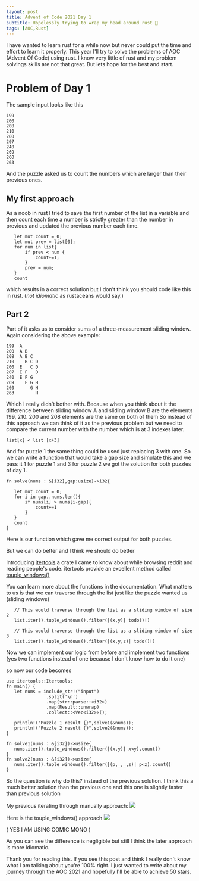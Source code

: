 ```yaml
---
layout: post
title: Advent of Code 2021 Day 1
subtitle: Hopelessly trying to wrap my head around rust 🦀
tags: [AOC,Rust]
---
```

 
I have wanted to learn rust for a while now but never could put the time and effort to learn it properly. This year I'll try to solve the problems of AOC (Advent Of Code) using rust.
I know very little of rust and my problem solvings skills are not that great. But lets hope for the best and start.
 
# Problem of Day 1
 
The sample input looks like this
```
199
200
208
210
200
207
240
269
260
263
```
And the puzzle asked us to count the numbers which are larger than their previous ones.
 
## My first approach
 
As a noob in rust I tried to save the first number of the list in a variable and then count each time a number is strictly greater than the number in previous and updated the previous number each time.
 
```
   let mut count = 0;
   let mut prev = list[0];
   for num in list{
       if prev < num {
           count+=1;
       }
       prev = num;
   }
   count
```
which results in a correct solution but I don't think you should code like this in rust. (_not idiomatic_ as rustaceans would say.)
 
## Part 2
Part of it asks us to consider sums of a three-measurement sliding window. Again considering the above example:
```
199  A     
200  A B   
208  A B C 
210    B C D
200  E   C D
207  E F   D
240  E F G 
269    F G H
260      G H
263        H
```
 
Which I really didn't bother with. Because when you think about it the difference between sliding window A and sliding window B are the elements 199, 210. 200 and 208 elements are the same on both of them So instead of this approach we can think of it as the previous problem but we need to compare the current number with the number which is at 3 indexes later.
 
``` list[x] < list [x+3] ```
 
And for puzzle 1 the same thing could be used just replacing 3 with one.
So we can write a function that would take a gap size and simulate this and we pass it 1 for puzzle 1 and 3 for puzzle 2 we got the solution for both puzzles of day 1.
```
fn solve(nums : &[i32],gap:usize)->i32{
  
   let mut count = 0;
   for i in gap..nums.len(){
       if nums[i] > nums[i-gap]{
           count+=1
       }
   }
   count
}
```
 
Here is our function which gave me correct output for both puzzles.
 
But we can do better and I think we should do better
 
Introducing [itertools](https://docs.rs/itertools) a crate I came to know about while browsing reddit and reading people's code.
itertools provide an excellent method called [touple_windows()](https://docs.rs/itertools/0.6.0/itertools/structs/struct.TupleWindows.html)
 
You can learn more about the functions in the documentation. What matters to us is that we can traverse through the list just like the puzzle wanted us (sliding windows)
 
```
   // This would traverse through the list as a sliding window of size 2
   list.iter().tuple_windows().filter(|(x,y)| todo()!)
 
   // This would traverse through the list as a sliding window of size 3
   list.iter().tuple_windows().filter(|(x,y,z)| todo()!)
```
Now we can implement our logic from before and implement two functions (yes two functions instead of one because I don't know how to do it one)
 
so now our code becomes
```
use itertools::Itertools;
fn main() {
   let nums = include_str!("input")
               .split('\n')
               .map(str::parse::<i32>)
               .map(Result::unwrap)
               .collect::<Vec<i32>>();
  
   println!("Puzzle 1 result {}",solve1(&nums));
   println!("Puzzle 2 result {}",solve2(&nums));
}
 
fn solve1(nums : &[i32])->usize{
   nums.iter().tuple_windows().filter(|(x,y)| x<y).count()
}
fn solve2(nums : &[i32])->usize{
   nums.iter().tuple_windows().filter(|(p,_,_,z)| p<z).count()
}
```
 
So the question is why do this? instead of the previous solution. I think this a much better solution than the previous one and this one is slightly faster than previous solution
 
My previous iterating through manually approach:
![](../assets/2021-12-01-myold.png)
 
 
Here is the touple_windows() approach
![](../assets/2021-12-01-itertools.png)
 
 
( YES I AM USING COMIC MONO )

As you can see the difference is negligible but still I think the later approach is more idiomatic.
 
Thank you for reading this. If you see this post and think I really don't know what I am talking about you're 100% right. I just wanted to write about my journey through the AOC 2021 and hopefully I'll be able to achieve 50 stars.
